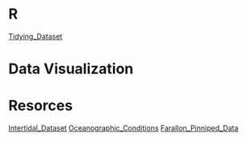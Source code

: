 # R
[Tidying_Dataset](https://elizabethmax.github.io/Southeast-Farallon-Island-Rocky-Intertidal-1993-2011/Tidying_Dataset.html)

# Data Visualization

# Resorces
[Intertidal_Dataset](https://elizabethmax.github.io/Southeast-Farallon-Island-Rocky-Intertidal-1993-2011/Intertidal_Dataset.html)
[Oceanographic_Conditions](https://elizabethmax.github.io/Southeast-Farallon-Island-Rocky-Intertidal-1993-2011/Oceanographic_Conditions.html)
[Farallon_Pinniped_Data](https://elizabethmax.github.io/Southeast-Farallon-Island-Rocky-Intertidal-1993-2011/Farallon_Pinniped_Data.html)
